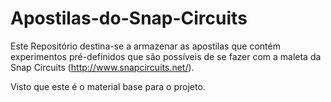 # Apostilas-do-Snap-Circuits

Este Repositório destina-se a armazenar as apostilas que contém experimentos
pré-definidos que são possíveis de se fazer com a maleta da Snap Circuits
(http://www.snapcircuits.net/).

Visto que este é o material base para o projeto.

